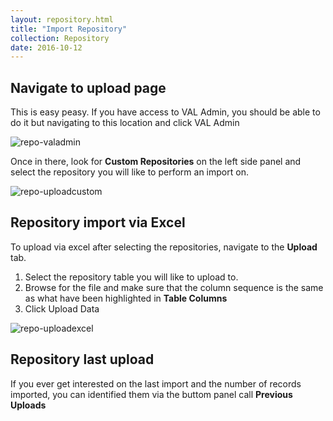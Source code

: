 ```yaml
---
layout: repository.html
title: "Import Repository"
collection: Repository
date: 2016-10-12
---
```


Navigate to upload page
---
This is easy peasy. If you have access to VAL Admin, you should be able to do it but navigating to this location and click VAL Admin

![repo-valadmin](/assets/img/repository/repo-valadmin.JPG)

Once in there, look for **Custom Repositories** on the left side panel and select the repository you will like to perform an import on.

![repo-uploadcustom](/assets/img/repository/repo-uploadcustom.JPG)

Repository import via Excel
--
To upload via excel after selecting the repositories, navigate to the **Upload** tab.
1. Select the repository table you will like to upload to.
2. Browse for the file and make sure that the column sequence is the same as what have been highlighted in **Table Columns**
3. Click Upload Data

![repo-uploadexcel](/assets/img/repository/repo_uploadexcel.JPG)

Repository last upload
---
If you ever get interested on the last import and the number of records imported, you can identified them via the buttom panel call **Previous Uploads**

